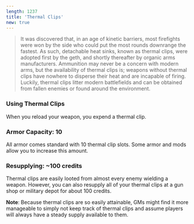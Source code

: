 ```yaml
---
length: 1237
title: 'Thermal Clips'
new: true
---
```


>It was discovered that, in an age of kinetic barriers, most firefights were won by the side who could put the most
rounds downrange the fastest. As such, detachable heat sinks, known as thermal clips, were adopted first by the geth,
and shortly thereafter by organic arms manufacturers. Ammunition may never be a concern with modern arms, but the
availability of thermal clips is; weapons without thermal clips have nowhere to disperse their heat and are incapable of
firing. Luckily, thermal clips litter modern battlefields and can be obtained from fallen enemies or found around the
environment.

### Using Thermal Clips
When you reload your weapon, you expend a thermal clip.

### Armor Capacity: 10
All armor comes standard with 10 thermal clip slots. Some armor and mods allow you to increase this amount.

### Resupplying: ~100 credits
Thermal clips are easily looted from almost every enemy wielding a weapon. However, you can also resupply all of your
thermal clips at a gun shop or military depot for about 100 credits.

__Note__: Because thermal clips are so easily attainable, GMs might find it more manageable to simply not keep track of
thermal clips and assume players will always have a steady supply available to them.
